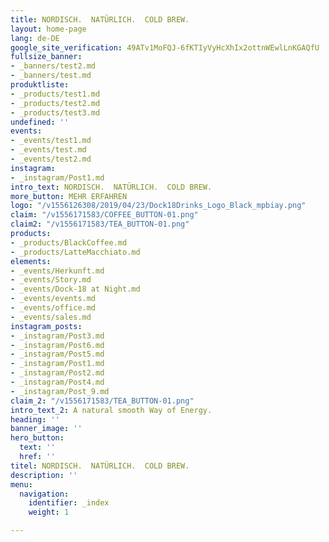 ```yaml
---
title: NORDISCH.  NATÜRLICH.  COLD BREW.
layout: home-page
lang: de-DE
google_site_verification: 49ATv1MoFQJ-6fKTIyVyHcXhIx2ottnWEwlLnKGAQfU
fullsize_banner:
- _banners/test2.md
- _banners/test.md
produktliste:
- _products/test1.md
- _products/test2.md
- _products/test3.md
undefined: ''
events:
- _events/test1.md
- _events/test.md
- _events/test2.md
instagram:
- _instagram/Post1.md
intro_text: NORDISCH.  NATÜRLICH.  COLD BREW.
more_button: MEHR ERFAHREN
logo: "/v1556126308/2019/04/23/Dock18Drinks_Logo_Black_mpbiay.png"
claim: "/v1556171583/COFFEE_BUTTON-01.png"
claim2: "/v1556171583/TEA_BUTTON-01.png"
products:
- _products/BlackCoffee.md
- _products/LatteMacchiato.md
elements:
- _events/Herkunft.md
- _events/Story.md
- _events/Dock-18 at Night.md
- _events/events.md
- _events/office.md
- _events/sales.md
instagram_posts:
- _instagram/Post3.md
- _instagram/Post6.md
- _instagram/Post5.md
- _instagram/Post1.md
- _instagram/Post2.md
- _instagram/Post4.md
- _instagram/Post_9.md
claim_2: "/v1556171583/TEA_BUTTON-01.png"
intro_text_2: A natural smooth Way of Energy.
heading: ''
banner_image: ''
hero_button:
  text: ''
  href: ''
titel: NORDISCH.  NATÜRLICH.  COLD BREW.
description: ''
menu:
  navigation:
    identifier: _index
    weight: 1

---
```

